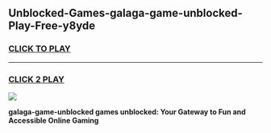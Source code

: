 
## Unblocked-Games-galaga-game-unblocked-Play-Free-y8yde
<h3>
<a href="https://premium76.site?title=galaga-game-unblocked&ref=23A">CLICK TO PLAY</a></h3>
<hr>

<h3>
<a href="https://premium76.site?title=galaga-game-unblocked&ref=23A">CLICK 2 PLAY</a>
  
</h3>

<a href="https://premium76.site?title=galaga-game-unblocked&ref=23A"><img src="https://clearcache.store/games.png"></a>


**galaga-game-unblocked games unblocked: Your Gateway to Fun and Accessible Online Gaming**
